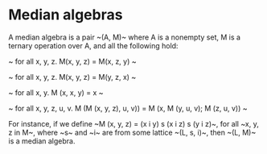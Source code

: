 # Median algebras

A median algebra is a pair ~(A, M)~ where A is a nonempty set, M is
a ternary operation over A, and all the following hold:

 ~ for all x, y, z. M(x, y, z) = M(x, z, y) ~

 ~ for all x, y, z. M(x, y, z) = M(y, z, x) ~ 

 ~ for all x, y. M (x, x, y) = x ~

 ~ for all x, y, z, u, v. M (M (x, y, z), u, v)) = M (x, M (y, u, v); M (z, u, v)) ~

For instance, if we define ~M (x, y, z) = (x i y) s (x i z) s (y i z)~, 
for all ~x, y, z in M~, where ~s~ and ~i~ are from some lattice ~(L, s, i)~, then
~(L, M)~ is a median algebra.
